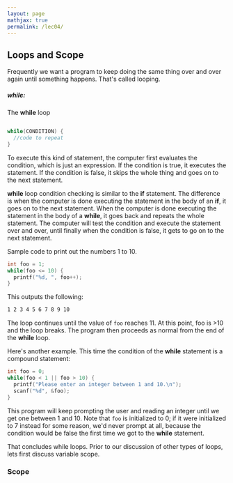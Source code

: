 ```yaml
---
layout: page
mathjax: true
permalink: /lec04/
---
```


## Loops and Scope

Frequently we want a program to keep doing the same thing over and over again until something happens.  That's called looping.

##### while:

The **while** loop

 ```c

 while(CONDITION) {
   //code to repeat
 }
 ```

 To execute this kind of statement, the computer first evaluates the
 condition, which is just an expression.  If the condition is true, it
 executes the statement.  If the condition is false, it skips the whole
 thing and goes on to the next statement.

 **while** loop condition checking is similar to the **if** statement.  The difference is
when the computer is done executing the statement in the body of an **if**, it
 goes on to the next statement.  When the computer is done executing the
 statement in the body of a **while**, it goes back and repeats the
 whole statement.  The computer will test the condition and execute the
 statement over and over, until finally when the condition is false, it
 gets to go on to the next statement.

 Sample code to print out the numbers 1 to 10.

 ```c
 int foo = 1;
 while(foo <= 10) {
   printf("%d, ", foo++);
 }
 ```

This outputs the following:

```bash
1 2 3 4 5 6 7 8 9 10
```

The loop continues until the value of `foo` reaches 11.  At this point, foo is >10 and the loop breaks.  The program then proceeds as normal from the end of the **while** loop.


Here's another example.  This time the condition of the **while** statement
is a compound statement:

```c
int foo = 0;
while(foo < 1 || foo > 10) {
  printf("Please enter an integer between 1 and 10.\n");
  scanf("%d", &foo);
}
```

This program will keep prompting the user and reading an integer until we
get one between 1 and 10.  Note that `foo` is initialized to 0; if it
were initialized to 7 instead for some reason, we'd never prompt at
all, because the condition would be false the first time we got to the
 **while** statement.

That concludes while loops.  Prior to our discussion of other types of loops, lets first discuss variable scope.

### Scope
